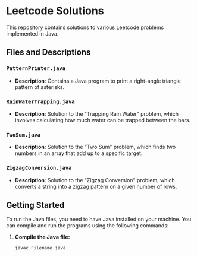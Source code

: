 # Leetcode Solutions

This repository contains solutions to various Leetcode problems implemented in Java.

## Files and Descriptions

### `PatternPrinter.java`
- **Description**: Contains a Java program to print a right-angle triangle pattern of asterisks.

### `RainWaterTrapping.java`
- **Description**: Solution to the "Trapping Rain Water" problem, which involves calculating how much water can be trapped between the bars.

### `TwoSum.java`
- **Description**: Solution to the "Two Sum" problem, which finds two numbers in an array that add up to a specific target.

### `ZigzagConversion.java`
- **Description**: Solution to the "Zigzag Conversion" problem, which converts a string into a zigzag pattern on a given number of rows.

## Getting Started

To run the Java files, you need to have Java installed on your machine. You can compile and run the programs using the following commands:

1. **Compile the Java file:**

   ```bash
   javac Filename.java
